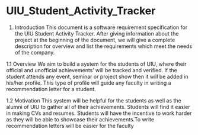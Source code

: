 # UIU_Student_Activity_Tracker

1. Introduction
This document is a software requirement specification for the UIU Student
Activity Tracker. After giving information about the project at the beginning of the
document, we will give a complete description for overview and list the
requirements which meet the needs of the company.

1.1 Overview
We aim to build a system for the students of UIU, where their official and
unofficial achievements’ will be tracked and verified. If the student attends any
event, seminar or project show then it will be added in his/her profile. This type of
profile will guide any faculty in writing a recommendation letter for a student.

1.2 Motivation
This system will be helpful for the students as well as the alumni of UIU to gather
all of their achievements. Students will find it easier in making CVs and resumes.
Students will have the incentive to work harder as they will be able to showcase
their achievements.To write recommendation letters will be easier for the faculty
